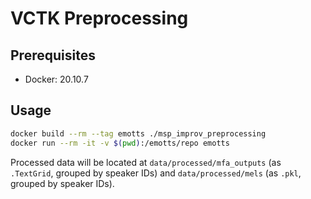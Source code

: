 # VCTK Preprocessing

## Prerequisites

* Docker: 20.10.7

## Usage

```bash
docker build --rm --tag emotts ./msp_improv_preprocessing
docker run --rm -it -v $(pwd):/emotts/repo emotts
```

Processed data will be located at `data/processed/mfa_outputs` (as `.TextGrid`, grouped by speaker IDs) and `data/processed/mels` (as `.pkl`, grouped by speaker IDs).